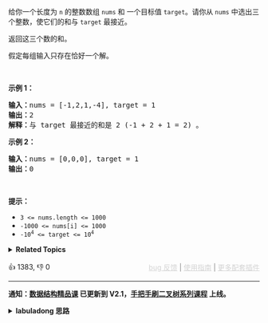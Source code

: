 <p>给你一个长度为 <code>n</code> 的整数数组&nbsp;<code>nums</code><em>&nbsp;</em>和 一个目标值&nbsp;<code>target</code>。请你从 <code>nums</code><em> </em>中选出三个整数，使它们的和与&nbsp;<code>target</code>&nbsp;最接近。</p>

<p>返回这三个数的和。</p>

<p>假定每组输入只存在恰好一个解。</p>

<p>&nbsp;</p>

<p><strong>示例 1：</strong></p>

<pre>
<strong>输入：</strong>nums = [-1,2,1,-4], target = 1
<strong>输出：</strong>2
<strong>解释：</strong>与 target 最接近的和是 2 (-1 + 2 + 1 = 2) 。
</pre>

<p><strong>示例 2：</strong></p>

<pre>
<strong>输入：</strong>nums = [0,0,0], target = 1
<strong>输出：</strong>0
</pre>

<p>&nbsp;</p>

<p><strong>提示：</strong></p>

<ul> 
 <li><code>3 &lt;= nums.length &lt;= 1000</code></li> 
 <li><code>-1000 &lt;= nums[i] &lt;= 1000</code></li> 
 <li><code>-10<sup>4</sup> &lt;= target &lt;= 10<sup>4</sup></code></li> 
</ul>

<details><summary><strong>Related Topics</strong></summary>数组 | 双指针 | 排序</details><br>

<div>👍 1383, 👎 0<span style='float: right;'><span style='color: gray;'><a href='https://github.com/labuladong/fucking-algorithm/discussions/939' target='_blank' style='color: lightgray;text-decoration: underline;'>bug 反馈</a> | <a href='https://labuladong.gitee.io/article/fname.html?fname=jb插件简介' target='_blank' style='color: lightgray;text-decoration: underline;'>使用指南</a> | <a href='https://labuladong.github.io/algo/images/others/%E5%85%A8%E5%AE%B6%E6%A1%B6.jpg' target='_blank' style='color: lightgray;text-decoration: underline;'>更多配套插件</a></span></span></div>

<div id="labuladong"><hr>

**通知：[数据结构精品课](https://aep.h5.xeknow.com/s/1XJHEO) 已更新到 V2.1，[手把手刷二叉树系列课程](https://aep.xet.tech/s/3YGcq3) 上线。**

<details><summary><strong>labuladong 思路</strong></summary>

## 基本思路

只要你做过 [259. 较小的三数之和](/problems/3sum-smaller)，这道题稍微改一下就应该能搞定了。

一样是先排序，然后固定第一个数，再去 `nums[start..]` 中寻找最接近 `target - delta` 的两数之和。

我写的解法其实可以合并成一个函数，但考虑到和前文 [一个函数秒杀 nSum 问题](https://labuladong.github.io/article/fname.html?fname=nSum) 中代码的一致性，我还是把解法分成了两个函数来写。

**标签：[数组双指针](https://mp.weixin.qq.com/mp/appmsgalbum?__biz=MzAxODQxMDM0Mw==&action=getalbum&album_id=2120601117519675393)**

## 解法代码

提示：🟢 标记的是我写的解法代码，🤖 标记的是 chatGPT 翻译的多语言解法代码。如有错误，可以 [点这里](https://github.com/labuladong/fucking-algorithm/issues/1113) 反馈和修正。

<div class="tab-panel"><div class="tab-nav">
<button data-tab-item="cpp" class="tab-nav-button btn " data-tab-group="default" onclick="switchTab(this)">cpp🤖</button>

<button data-tab-item="python" class="tab-nav-button btn " data-tab-group="default" onclick="switchTab(this)">python🤖</button>

<button data-tab-item="java" class="tab-nav-button btn active" data-tab-group="default" onclick="switchTab(this)">java🟢</button>

<button data-tab-item="go" class="tab-nav-button btn " data-tab-group="default" onclick="switchTab(this)">go🤖</button>

<button data-tab-item="javascript" class="tab-nav-button btn " data-tab-group="default" onclick="switchTab(this)">javascript🤖</button>
</div><div class="tab-content">
<div data-tab-item="cpp" class="tab-item " data-tab-group="default"><div class="highlight">

```cpp
// 注意：cpp 代码由 chatGPT🤖 根据我的 java 代码翻译，旨在帮助不同背景的读者理解算法逻辑。
// 本代码已经通过力扣的测试用例，应该可直接成功提交。

class Solution {
public:
    int threeSumClosest(vector<int>& nums, int target) {
        if (nums.size() < 3) {
            return 0;
        }
        // 别忘了要先排序数组
        sort(nums.begin(), nums.end());
        // 记录三数之和与目标值的偏差
        int delta = INT_MAX;
        for (int i = 0; i < nums.size() - 2; i++) {
            // 固定 nums[i] 为三数之和中的第一个数，
            // 然后对 nums[i+1..] 搜索接近 target - nums[i] 的两数之和
            int sum = nums[i] + twoSumClosest(nums, i + 1, target - nums[i]);
            if (abs(delta) > abs(target - sum)) {
                delta = target - sum;
            }
        }
        return target - delta;
    }

    // 在 nums[start..] 搜索最接近 target 的两数之和
    int twoSumClosest(vector<int>& nums, int start, int target) {
        int lo = start, hi = nums.size() - 1;
        // 记录两数之和与目标值的偏差
        int delta = INT_MAX;
        while (lo < hi) {
            int sum = nums[lo] + nums[hi];
            if (abs(delta) > abs(target - sum)) {
                delta = target - sum;
            }
            if (sum < target) {
                lo++;
            } else {
                hi--;
            }
        }
        return target - delta;
    }
};
```

</div></div>

<div data-tab-item="python" class="tab-item " data-tab-group="default"><div class="highlight">

```python
# 注意：python 代码由 chatGPT🤖 根据我的 java 代码翻译，旨在帮助不同背景的读者理解算法逻辑。
# 本代码已经通过力扣的测试用例，应该可直接成功提交。

class Solution:
    def threeSumClosest(self, nums: List[int], target: int) -> int:
        if len(nums) < 3:
            return 0
        # 别忘了要先排序数组
        nums.sort()
        # 记录三数之和与目标值的偏差
        delta = float('inf')
        for i in range(len(nums) - 2):
            # 固定 nums[i] 为三数之和中的第一个数，
            # 然后对 nums[i+1..] 搜索接近 target - nums[i] 的两数之和
            sum_ = nums[i] + self.twoSumClosest(nums, i + 1, target - nums[i])
            if abs(delta) > abs(target - sum_):
                delta = target - sum_
        return target - delta

    # 在 nums[start..] 搜索最接近 target 的两数之和
    def twoSumClosest(self, nums: List[int], start: int, target: int) -> int:
        lo, hi = start, len(nums) - 1
        # 记录两数之和与目标值的偏差
        delta = float('inf')
        while lo < hi:
            sum_ = nums[lo] + nums[hi]
            if abs(delta) > abs(target - sum_):
                delta = target - sum_
            if sum_ < target:
                lo += 1
            else:
                hi -= 1
        return target - delta
```

</div></div>

<div data-tab-item="java" class="tab-item active" data-tab-group="default"><div class="highlight">

```java
class Solution {
    public int threeSumClosest(int[] nums, int target) {
        if (nums.length < 3) {
            return 0;
        }
        // 别忘了要先排序数组
        Arrays.sort(nums);
        // 记录三数之和与目标值的偏差
        int delta = Integer.MAX_VALUE;
        for (int i = 0; i < nums.length - 2; i++) {
            // 固定 nums[i] 为三数之和中的第一个数，
            // 然后对 nums[i+1..] 搜索接近 target - nums[i] 的两数之和
            int sum = nums[i] + twoSumClosest(nums, i + 1, target - nums[i]);
            if (Math.abs(delta) > Math.abs(target - sum)) {
                delta = target - sum;
            }
        }
        return target - delta;
    }

    // 在 nums[start..] 搜索最接近 target 的两数之和
    int twoSumClosest(int[] nums, int start, int target) {
        int lo = start, hi = nums.length - 1;
        // 记录两数之和与目标值的偏差
        int delta = Integer.MAX_VALUE;
        while (lo < hi) {
            int sum = nums[lo] + nums[hi];
            if (Math.abs(delta) > Math.abs(target - sum)) {
                delta = target - sum;
            }
            if (sum < target) {
                lo++;
            } else {
                hi--;
            }
        }
        return target - delta;
    }
}
```

</div></div>

<div data-tab-item="go" class="tab-item " data-tab-group="default"><div class="highlight">

```go
// 注意：go 代码由 chatGPT🤖 根据我的 java 代码翻译，旨在帮助不同背景的读者理解算法逻辑。
// 本代码已经通过力扣的测试用例，应该可直接成功提交。

func threeSumClosest(nums []int, target int) int {
    if len(nums) < 3 {
        return 0
    }
    // 先排序数组
    sort.Ints(nums)
    // 记录三数之和与目标值的偏差
    delta := math.MaxInt32
    for i := 0; i < len(nums)-2; i++ {
        // 固定 nums[i] 为三数之和中的第一个数，
        // 然后对 nums[i+1..] 搜索接近 target - nums[i] 的两数之和
        sum := nums[i] + twoSumClosest(nums, i+1, target-nums[i])
        if int(math.Abs(float64(delta))) > int(math.Abs(float64(target-sum))) {
            delta = target - sum
        }
    }
    return target - delta
}

// 在 nums[start..] 搜索最接近 target 的两数之和
func twoSumClosest(nums []int, start int, target int) int {
    lo, hi := start, len(nums)-1
    // 记录两数之和与目标值的偏差
    delta := math.MaxInt32
    for lo < hi {
        sum := nums[lo] + nums[hi]
        if int(math.Abs(float64(delta))) > int(math.Abs(float64(target-sum))) {
            delta = target - sum
        }
        if sum < target {
            lo++
        } else {
            hi--
        }
    }
    return target - delta
}
```

</div></div>

<div data-tab-item="javascript" class="tab-item " data-tab-group="default"><div class="highlight">

```javascript
// 注意：javascript 代码由 chatGPT🤖 根据我的 java 代码翻译，旨在帮助不同背景的读者理解算法逻辑。
// 本代码已经通过力扣的测试用例，应该可直接成功提交。

var threeSumClosest = function(nums, target) {
    if (nums.length < 3) {
        return 0;
    }
    // 别忘了要先排序数组
    nums.sort(function(a, b) {
        return a - b;
    });
    // 记录三数之和与目标值的偏差
    var delta = Number.MAX_SAFE_INTEGER;
    for (var i = 0; i < nums.length - 2; i++) {
        // 固定 nums[i] 为三数之和中的第一个数，
        // 然后对 nums[i+1..] 搜索接近 target - nums[i] 的两数之和
        var sum = nums[i] + twoSumClosest(nums, i + 1, target - nums[i]);
        if (Math.abs(delta) > Math.abs(target - sum)) {
            delta = target - sum;
        }
    }
    return target - delta;
};

// 在 nums[start..] 搜索最接近 target 的两数之和
var twoSumClosest = function(nums, start, target) {
    var lo = start, hi = nums.length - 1;
    // 记录两数之和与目标值的偏差
    var delta = Number.MAX_SAFE_INTEGER;
    while (lo < hi) {
        var sum = nums[lo] + nums[hi];
        if (Math.abs(delta) > Math.abs(target - sum)) {
            delta = target - sum;
        }
        if (sum < target) {
            lo++;
        } else {
            hi--;
        }
    }
    return target - delta;
};
```

</div></div>
</div></div>

</details>
</div>



